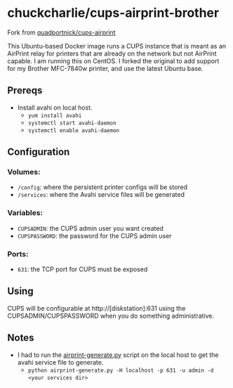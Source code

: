 # chuckcharlie/cups-airprint-brother

Fork from [quadportnick/cups-airprint](https://github.com/quadportnick/docker-cups-airprint)

This Ubuntu-based Docker image runs a CUPS instance that is meant as an AirPrint relay for printers that are already on the network but not AirPrint capable. I am running this on CentOS. I forked the original to add support for my Brother MFC-7840w printer, and use the latest Ubuntu base.

## Prereqs
* Install avahi on local host.
  * `yum install avahi`
  * `systemctl start avahi-daemon`
  * `systemctl enable avahi-daemon` 

## Configuration

### Volumes:
* `/config`: where the persistent printer configs will be stored
* `/services`: where the Avahi service files will be generated

### Variables:
* `CUPSADMIN`: the CUPS admin user you want created
* `CUPSPASSWORD`: the password for the CUPS admin user

### Ports:
* `631`: the TCP port for CUPS must be exposed

## Using
CUPS will be configurable at http://[diskstation]:631 using the CUPSADMIN/CUPSPASSWORD when you do something administrative.

## Notes
* I had to run the [airprint-generate.py](/root/root/airprint-generate.py) script on the local host to get the avahi service file to generate.
  * `python airprint-generate.py -H localhost -p 631 -u admin -d <your services dir>`
 
